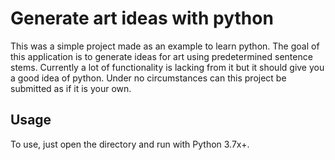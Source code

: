 # Generate art ideas with python
This was a simple project made as an example to learn python. The goal of this application is to generate ideas for art using predetermined sentence stems. Currently a lot of functionality is lacking from it but it should give you a good idea of python. Under no circumstances can this project be submitted as if it is your own.

## Usage
To use, just open the directory and run with Python 3.7x+. 

